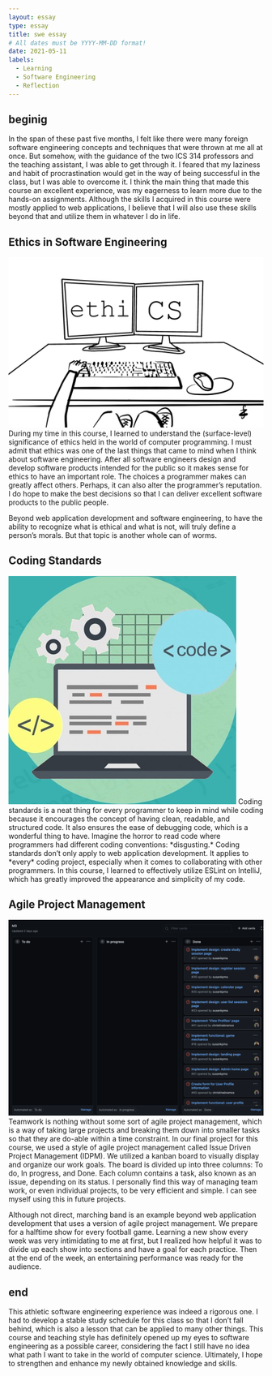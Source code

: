 ```yaml
---
layout: essay
type: essay
title: swe essay
# All dates must be YYYY-MM-DD format!
date: 2021-05-11
labels:
  - Learning
  - Software Engineering
  - Reflection
---
```


## beginig

In the span of these past five months, I felt like there were many foreign software engineering concepts and techniques that were thrown at me all at once. But somehow, with the guidance of the two ICS 314 professors and the teaching assistant, I was able to get through it. I feared that my laziness and habit of procrastination would get in the way of being successful in the class, but I was able to overcome it. I think the main thing that made this course an excellent experience, was my eagerness to learn more due to the hands-on assignments. Although the skills I acquired in this course were mostly applied to web applications, I believe that I will also use these skills beyond that and utilize them in whatever I do in life.

## Ethics in Software Engineering
<img class="ui small left floated image" src="../images/ethics.jpeg">
During my time in this course, I learned to understand the (surface-level) significance of ethics held in the world of computer programming. I must admit that ethics was one of the last things that came to mind when I think about software engineering. After all software engineers design and develop software products intended for the public so it makes sense for ethics to have an important role. The choices a programmer makes can greatly affect others. Perhaps, it can also alter the programmer’s reputation. I do hope to make the best decisions so that I can deliver excellent software products to the public people. 

Beyond web application development and software engineering, to have the ability to recognize what is ethical and what is not, will truly define a person’s morals. But that topic is another whole can of worms.

## Coding Standards
<img class="ui medium right floated image" src="../images/codingstands.jpg">
Coding standards is a neat thing for every programmer to keep in mind while coding because it encourages the concept of having clean, readable, and structured code. It also ensures the ease of debugging code, which is a wonderful thing to have. Imagine the horror to read code where programmers had different coding conventions: *disgusting.* Coding standards don’t only apply to web application development. It applies to *every* coding project, especially when it comes to collaborating with other programmers. In this course, I learned to effectively utilize ESLint on IntelliJ, which has greatly improved the appearance and simplicity of my code.

## Agile Project Management
<img class="ui floated image" src="../images/idpm.png">
Teamwork is nothing without some sort of agile project management, which is a way of taking large projects and breaking them down into smaller tasks so that they are do-able within a time constraint. In our final project for this course, we used a style of agile project management called Issue Driven Project Management (IDPM). We utilized a kanban board to visually display and organize our work goals. The board is divided up into three columns: To do, In progress, and Done. Each column contains a task, also known as an issue, depending on its status. I personally find this way of managing team work, or even individual projects, to be very efficient and simple. I can see myself using this in future projects.

Although not direct, marching band is an example beyond web application development that uses a version of agile project management. We prepare for a halftime show for every football game. Learning a new show every week was very intimidating to me at first, but I realized how helpful it was to divide up each show into sections and have a goal for each practice. Then at the end of the week, an entertaining performance was ready for the audience.

## end

This athletic software engineering experience was indeed a rigorous one. I had to develop a stable study schedule for this class so that I don’t fall behind, which is also a lesson that can be applied to many other things. This course and teaching style has definitely opened up my eyes to software engineering as a possible career, considering the fact I still have no idea what path I want to take in the world of computer science. Ultimately, I hope to strengthen and enhance my newly obtained knowledge and skills.


